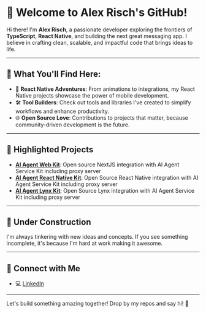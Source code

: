 # 👋 Welcome to Alex Risch's GitHub!

Hi there! I'm **Alex Risch**, a passionate developer exploring the frontiers of **TypeScript**, **React Native**, and building the next great messaging app. I believe in crafting clean, scalable, and impactful code that brings ideas to life.

---

## 🌟 What You'll Find Here:
- 🚀 **React Native Adventures**: From animations to integrations, my React Native projects showcase the power of mobile development.
- 🛠️ **Tool Builders**: Check out tools and libraries I've created to simplify workflows and enhance productivity.
- 🌐 **Open Source Love**: Contributions to projects that matter, because community-driven development is the future.

---

## 📂 Highlighted Projects
- **[AI Agent Web Kit](https://github.com/alexrisch/agent-web-kit)**: Open source NextJS integration with AI Agent Service Kit including proxy server
- **[AI Agent React Native Kit](https://github.com/alexrisch/agent-react-native-kit)**: Open Source React Native integration with AI Agent Service Kit including proxy server
- **[AI Agent Lynx Kit](https://github.com/alexrisch/agent-lynx-kit)**: Open Source Lynx integration with AI Agent Service Kit including proxy server

---

## 🚧 Under Construction
I'm always tinkering with new ideas and concepts. If you see something incomplete, it's because I'm hard at work making it awesome.

---

## 🔗 Connect with Me
- 💻 [LinkedIn](https://www.linkedin.com/in/alex-risch-4969937a)

---

Let's build something amazing together! Drop by my repos and say hi! 🌟
